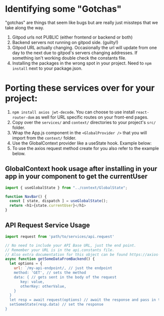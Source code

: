 # Identifying some "Gotchas"
"gotchas" are things that seem like bugs but are really just missteps that we take along the way. 
1. Gitpod urls not PUBLIC (either frontend or backend or both)
2. Backend servers not running on gitpod side. (guilty!)
3. Gitpod URL actually changing. Occasionally the url will update from one day to the next due to gitpod's servers changing addresses. If something isn't working double check the constants file. 
4. Installing the packages in the wrong spot in your project. Need to `npm install` next to your package.json. 

# Porting these services over for your project:
1. `npm install axios jwt-decode`. You can choose to use install `react-router-dom` as well for URL specific routes on your front-end pages.
1. Copy over the `services/` and `context/` directories to your project's `src/` folder.
1. Wrap the App.js component in the `<GlobalProvider />` that you will import from the `context/` folder.
1. Use the GlobalContext provider like a useState hook. Example below:
1. To use the axios request method create for you also refer to the example below.

## GlobalContext hook usage after installing in your app in your component to get the currentUser
```javascript
import { useGlobalState } from "../context/GlobalState";

function NavBar() {
  const [ state, dispatch ] = useGlobalState();
  return <h1>{state.currentUser}</h1>
}
```

## API Request Service Usage
```javascript
import request from 'path/to/services/api.request'

// No need to include your API Base URL, just the end point. 
// Remember your URL is in the api.constants file.
// Also extra documentation for this object can be found https://axios-http.com/docs/req_config
async function getSomeDataFromBackend() {
  let options = {
    url: `/my-api-endpoint/, // just the endpoint
    method: 'GET', // sets the method
    data: { // gets sent in the body of the request
       key: value,
       otherKey: otherValue,
    }
  } 
  let resp = await request(options) // await the response and pass in this fancy object of request options
  setSomeState(resp.data) // set the response 
}
```
